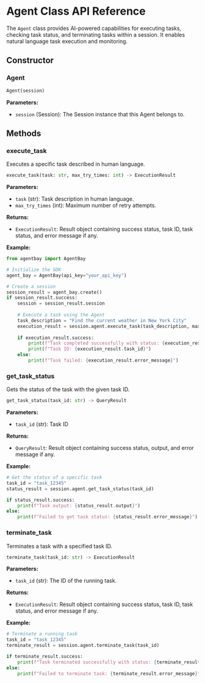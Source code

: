 # Agent Class API Reference

The `Agent` class provides AI-powered capabilities for executing tasks, checking task status, and terminating tasks within a session. It enables natural language task execution and monitoring.

## Constructor

### Agent

```python
Agent(session)
```

**Parameters:**
- `session` (Session): The Session instance that this Agent belongs to.

## Methods

### execute_task

Executes a specific task described in human language.

```python
execute_task(task: str, max_try_times: int) -> ExecutionResult
```

**Parameters:**
- `task` (str): Task description in human language.
- `max_try_times` (int): Maximum number of retry attempts.

**Returns:**
- `ExecutionResult`: Result object containing success status, task ID, task status, and error message if any.

**Example:**
```python
from agentbay import AgentBay

# Initialize the SDK
agent_bay = AgentBay(api_key="your_api_key")

# Create a session
session_result = agent_bay.create()
if session_result.success:
    session = session_result.session
    
    # Execute a task using the Agent
    task_description = "Find the current weather in New York City"
    execution_result = session.agent.execute_task(task_description, max_try_times=10)
    
    if execution_result.success:
        print(f"Task completed successfully with status: {execution_result.task_status}")
        print(f"Task ID: {execution_result.task_id}")
    else:
        print(f"Task failed: {execution_result.error_message}")
```

### get_task_status

Gets the status of the task with the given task ID.

```python
get_task_status(task_id: str) -> QueryResult
```

**Parameters:**
- `task_id` (str): Task ID

**Returns:**
- `QueryResult`: Result object containing success status, output, and error message if any.

**Example:**
```python
# Get the status of a specific task
task_id = "task_12345"
status_result = session.agent.get_task_status(task_id)

if status_result.success:
    print(f"Task output: {status_result.output}")
else:
    print(f"Failed to get task status: {status_result.error_message}")
```

### terminate_task

Terminates a task with a specified task ID.

```python
terminate_task(task_id: str) -> ExecutionResult
```

**Parameters:**
- `task_id` (str): The ID of the running task.

**Returns:**
- `ExecutionResult`: Result object containing success status, task ID, task status, and error message if any.

**Example:**
```python
# Terminate a running task
task_id = "task_12345"
terminate_result = session.agent.terminate_task(task_id)

if terminate_result.success:
    print(f"Task terminated successfully with status: {terminate_result.task_status}")
else:
    print(f"Failed to terminate task: {terminate_result.error_message}")
```